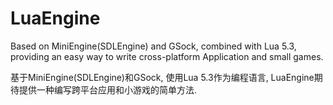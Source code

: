 # LuaEngine

Based on MiniEngine(SDLEngine) and GSock, combined with Lua 5.3, providing an easy way to write cross-platform Application and small games.

基于MiniEngine(SDLEngine)和GSock, 使用Lua 5.3作为编程语言, LuaEngine期待提供一种编写跨平台应用和小游戏的简单方法.
